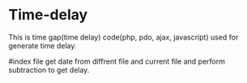 # Time-delay
This is time gap(time delay) code(php, pdo, ajax, javascript) used for generate time delay.

#index file get date from diffrent file and current file and perform subtraction to get delay.
